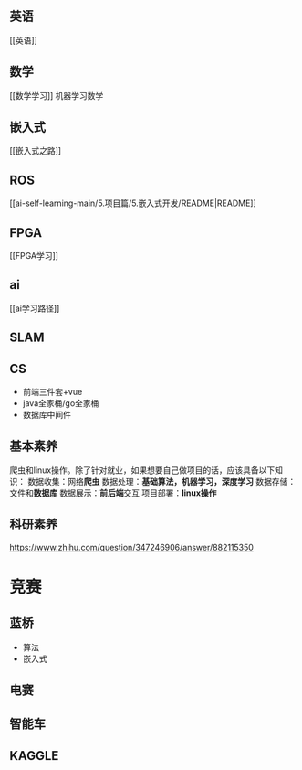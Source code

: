 ## 英语
[[英语]]
## 数学
[[数学学习]]
机器学习数学
## 嵌入式
[[嵌入式之路]]
## ROS
[[ai-self-learning-main/5.项目篇/5.嵌入式开发/README|README]]
## FPGA
[[FPGA学习]]
## ai
[[ai学习路径]]
## SLAM

## CS
- 前端三件套+vue
- java全家桶/go全家桶
- 数据库中间件
## 基本素养
爬虫和linux操作。除了针对就业，如果想要自己做项目的话，应该具备以下知识：
数据收集：网络**爬虫**
数据处理：**基础算法，机器学习，深度学习**
数据存储：文件和**数据库**
数据展示：**前后端**交互
项目部署：**linux操作**
## 科研素养
https://www.zhihu.com/question/347246906/answer/882115350

# 竞赛
## 蓝桥
- 算法
- 嵌入式
## 电赛
## 智能车
## KAGGLE
## 